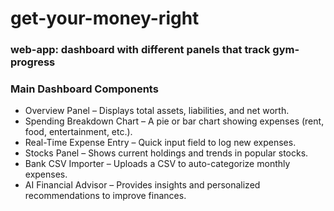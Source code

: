 # get-your-money-right

### web-app: dashboard with different panels that track gym-progress

### Main Dashboard Components

- Overview Panel – Displays total assets, liabilities, and net worth.
- Spending Breakdown Chart – A pie or bar chart showing expenses (rent, food, entertainment, etc.).
- Real-Time Expense Entry – Quick input field to log new expenses.
- Stocks Panel – Shows current holdings and trends in popular stocks.
- Bank CSV Importer – Uploads a CSV to auto-categorize monthly expenses.
- AI Financial Advisor – Provides insights and personalized recommendations to improve finances.
